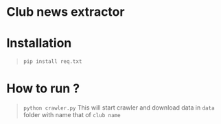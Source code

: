 # Club news extractor
# Installation
>`pip install req.txt`
# How to run ?
>`python crawler.py`
This will start crawler and download data in `data` folder with name that of `club name`
